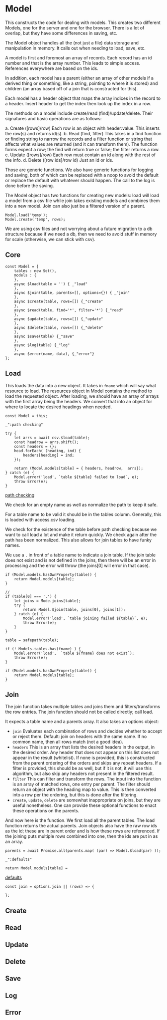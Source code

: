 # Model

This constructs the code for dealing with models. This creates two different
Models, one for the server and one for the browser. There is a lot of overlap,
but they have some differences in saving, etc. 


The Model object handles all the (not just a file) data storage and manipulation in memory. It
calls out when needing to load, save, etc. 

A model is first and foremost an array of records. Each record has an id
number and that is the array number. This leads to simple access. References
everywhere are based on the ids. 

In addition, each model has a parent (either an array of other models if a
derived thing or something, like a string, pointing to where it is stored) and
children (an array based off of a join that is constructed for this). 

Each model has a header object that maps the array indices in the record to a
header. Insert header to get the index then look up the index in a row. 

The methods on a model include  create/read (find)/update/delete. Their
signatures and basic operations are as follows: 

a. Create ([rows]/row) Each row is an object with header:value. This inserts
the row(s) and returns id(s). 
b. Read (find, filter) This takes in a find function or finding string to
narrow the records and a filter function or string that affects what values
are returned (and it can transform them). The function forms expect a row; the
find will return true or false; the filter returns a row. 
c. Update ([rows]/row) Each row must contain an id along with the rest of the
info. 
d. Delete ([row ids]/row id) Just an id or ids. 

Those are generic functions. We also have generic functions for logging and
saving, both of which can be replaced with a noop to avoid the default or
replace the default with whatever should happen. The call to the log is done
before the saving. 

The Model object has two functions for creating new models: load will load a
model from a csv file while join takes existing models
and combines them into a new model. Join can also just be a filtered version
of a parent.  

    Model.load('temp');
    Model.create('temp', rows);

We are using csv files and not worrying about a future migration to a db
structure because if we need a db, then we need to avoid stuff in memory for
scale (otherwise, we can stick with csv). 

## Core

    const Model = {
        tables : new Set(), 
        models : {
        },
        async $load(table = '') { _"load"
        },
        async $join(table, parents=[], options={}) { _"join"
        },
        async $create(table, rows=[]) {_"create"
        },
        async $read(table, find='*', filter='*') {_"read"
        },
        async $update(table, rows=[]) {_"update"
        },
        async $delete(table, rows=[]) {_"delete"
        },
        async $save(table) {_"save"
        },
        async $log(table) {_"log"
        },
        async $error(name, data), {_"error"}
    };

## Load

This loads the data into a new object. It takes in `fname` which will say what
resource to load. The resources object in Model contains the method to load
the requested object. After loading, we should have an array of arrays with
the first array being the headers. We convert that into an object for where to
locate the desired headings when needed. 


    const Model = this;

    _":path checking"

    try {
        let arrs = await csv.$load(table);
        const headrow = arrs.shift();
        const headers = {};
        head.forEach( (heading, ind) {
            headers[heading] = ind;
        });

        return (Model.models[table] = { headers, headrow,  arrs});
    } catch (e) {
        Model.error('load', `table ${table} failed to load`, e); 
        throw Error(e);
    }

    
[path checking]()

We check for an empty name as well as normalize the path to keep it safe. 

For a table name to be valid it should be in the tables column. Generally,
this is loaded with access.csv loading. 

We check for the existence of the table before path checking because we want
to call load a lot and make it return quickly. We check again after the path
has been normalized. This also allows for join tables to have funky names. 

We use a `.` in front of a table name to indicate a join table. If the join
table does not exist and is not defined in the joins, then there will be an
error in processing and the error will throw (the joins[0] will error in that
case). 



    if (Model.models.hasOwnProperty(table)) {
        return Model.models[table];
    }
    
    //
    if (table[0] === '.') {
        let joins = Mode.joins[table];
        try {
            return Model.$join(table, joins[0], joins[1]);
        } catch (e) {
            Model.error('load', `table joining failed ${table}`, e);
            throw Error(e);
        } 
    }

    table = safepath(table); 

    if (! Models.tables.has(fname) ) {
        Model.error('load',  `table ${fname} does not exist`);
        throw Error(e);
    }

    if (Model.models.hasOwnProperty(table)) {
        return Model.models[table];
    }
    

    

    
## Join

The join function takes multiple tables and joins them and filters/transforms
the row entries. The join function should not be called directly; call load. 

It expects a table name and a parents array. It also takes an options object:

* `join` Evaluates each combination of rows and decides whether to accept or
  reject them. Default: join on headers with the same name. If no common name,
  then all rows match (not a good idea).
* `headers` This is an array that lists the desired headers in the output, in
  the desired order. Any header that does not appear on this list does not
  appear in the result (whitelist). If none is provided, this is constructed
  from the parent ordering of the orders and skips any repeat headers. If a
  filter is provided, this should be as well, but if it is not, it will use
  this algorithm, but also skip any headers not present in the filtered
  result. 
* `filter` This can filter and transform the rows. The input into the function
  is an array of matched rows, one entry per parent. The filter should return
  an object with the heading map to value. This is then converted into a row
  per the ordering, but this is done after the filtering. 
* `create`, `update`, `delete` are somewhat inappropriate on joins, but they
  are useful nonetheless. One can provide these optional functions to enact
  these operations on the parents. 

And now here is the function. We first load all the parent tables. The load
function returns the actual parents. Join objects also have the raw row ids as
the id; these are in parent order and is how these rows are referenced. If the
joining puts multiple rows combined into one, then the ids are put in as an
array. 


    parents = await Promise.all(parents.map( (par) => Model.$load(par) )); 

    _":defaults"

    return Model.models[table] = 


[defaults]()

    const join = options.join || (rows) => {
            
    };



## Create

## Read

## Update

## Delete

## Save

## Log

## Error


